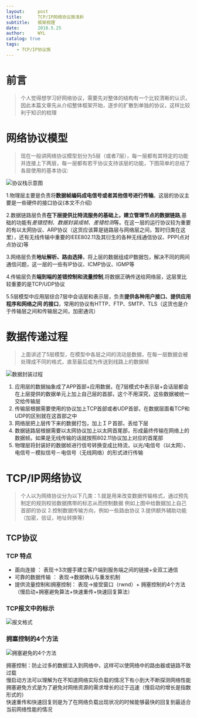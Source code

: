 ```yaml
---
layout:     post
title:      TCP/IP网络协议族浅析
subtitle:   框架梳理
date:       2018.5.25
author:     WYL
catalog: true
tags:
    - TCP/IP协议族
---
```


# 前言
>   个人觉得想学习好网络协议，需要先对整体的结构有一个比较清晰的认识，因此本篇文章先从介绍整体框架开始，逐步的扩散到单独的协议，这样比较利于知识的梳理

#  网络协议模型
> 现在一般讲网络协议模型划分为5层（或者7层），每一层都有其特定的功能并连接上下两层，每一层都有若干协议支持该层的功能，下图简单的总结了各层使用的基本协议:

![协议栈示意图](https://github.com/yulongWanghb/yulongwanghb.github.io/raw/master/img/%E5%8D%8F%E8%AE%AE%E5%88%86%E5%B1%82.jpg)

1.物理层主要是负责将**数据帧编码成电信号或者其他信号进行传输**。这层的协议主要是一些硬件的接口协议(本文不介绍)

2.数据链路层负责**在下层提供比特流服务的基础上，建立管理节点的数据链路**,基础的功能有*差错控制*、*数据封装成帧*、*差错检测*等。在这一层的运行协议较为重要的有以太网协议、ARP协议（这货应该算是链路层与网络层之间，暂时归类在这里），还有无线传输中重要的IEEE802.11及其衍生的各种无线通信协议、PPP(点对点协议)等

3.网络层负责**地址解析、路由选择**，将上层的数据组成IP数据包，解决不同的网间通信问题，这一层的一些有IP协议、ICMP协议、IGMP等

4.传输层负责**端到端的差错控制和流量控制**,将数据正确传送给网络层，这层里比较重要的是TCP/UDP协议

5.5层模型中应用层综合7层中会话层和表示层，负责**提供各种用户接口、提供应用程序和网络之间 的接口**，常用的协议有HTTP、FTP、SMTP、TLS（这货也是介于传输层之间和传输层之间，加密通讯）

# 数据传递过程
> 上面讲述了5层模型，在模型中各层之间的流动是数据，在每一层数据会被处理成不同的格式，直至最后成为传送到线路上的数据帧

![数据封装过程](https://github.com/yulongWanghb/yulongwanghb.github.io/raw/master/img/%E6%95%B0%E6%8D%AE%E4%BC%A0%E9%80%92%E6%9C%BA%E5%88%B6.jpg)

1. 应用层的数据抽象成了APP首部+应用数据，在7层模式中表示层+会话层都会在上层提供的数据单元上加上自己层的首部，这个不用深究，这些数据被统一交给传输层
2. 传输层根据需要使用的协议加上TCP首部或者UDP首部，在数据层面看TCP和UDP的区别就在这首部之中
3. 网络层把上层传下来的数据打包，加上ＩＰ首部，丢给下层
4. 数据链路层根据需要以太网协议加上以太网首尾部，形成最终传输在网络上的数据帧。如果是无线传输的话就按照802.11协议加上对应的首尾部
5. 物理层将封装好的数据帧进行信号转换变成比特流，以光/电信号（以太网）、电信号－模拟信号－电信号（无线网络）的形式进行传输


# TCP/IP网络协议

> 个人以为网络协议分为以下几类：1.就是用来改变数据传输格式，通过预先制定的规则校验数据携带的标志从而控制数据 例如上图中给数据加上自己首部的协议 2.控制数据传输方向，例如一些路由协议  3.提供额外辅助功能（加密，验证，地址转换等）

## TCP协议
### TCP 特点
  - 面向连接 ： 表现->3次握手建立客户端到服务端之间的链接+全双工通信
  - 可靠的数据传输 ： 表现->数据确认与重发机制
  - 提供流量控制和拥塞控制： 表现->接受窗口（rwnd）+ 拥塞控制的4个方法（慢启动+拥塞避免算法+快速重传+快速回复算法）

### TCP报文中的标示
![报文格式](https://github.com/yulongWanghb/yulongwanghb.github.io/raw/master/img/TCP%E9%A6%96%E9%83%A8%E6%8A%A5%E6%96%87%E6%A0%BC%E5%BC%8F.png)


### 拥塞控制的4个方法
![拥塞避免的4个方法](https://github.com/yulongWanghb/yulongwanghb.github.io/raw/master/img/TCP%E6%8B%A5%E5%A1%9E%E6%8E%A7%E5%88%B6.jpg)  

拥塞控制：防止过多的数据注入到网络中，这样可以使网络中的路由器或链路不致过载  
慢启动方法可以理解为在不知道网络实际负载的情况下有小到大不断探测网络性能  
拥塞避免方式是为了避免对网络资源的需求增长的过于迅速（慢启动的增长是指数形式的）  
快速重传和快速回复则是为了在网络负载出现状况的时候能够最快的回复到最适合当前网络性能的情况
